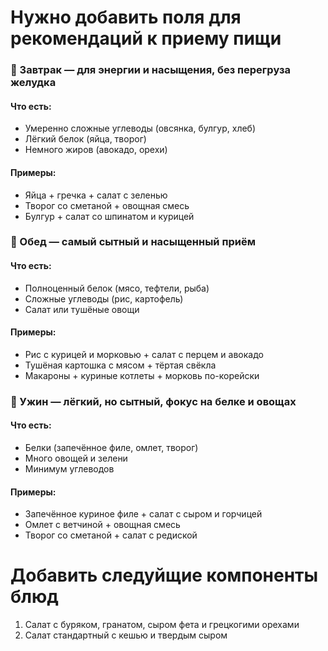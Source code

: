 # Нужно добавить поля для рекомендаций к приему пищи

### 🍳 Завтрак — для энергии и насыщения, без перегруза желудка

#### Что есть:

- Умеренно сложные углеводы (овсянка, булгур, хлеб)
- Лёгкий белок (яйца, творог)
- Немного жиров (авокадо, орехи)

#### Примеры:

- Яйца + гречка + салат с зеленью
- Творог со сметаной + овощная смесь
- Булгур + салат со шпинатом и курицей

### 🍛 Обед — самый сытный и насыщенный приём

#### Что есть:

- Полноценный белок (мясо, тефтели, рыба)
- Сложные углеводы (рис, картофель)
- Салат или тушёные овощи

#### Примеры:

- Рис с курицей и морковью + салат с перцем и авокадо
- Тушёная картошка с мясом + тёртая свёкла
- Макароны + куриные котлеты + морковь по-корейски

### 🌙 Ужин — лёгкий, но сытный, фокус на белке и овощах

#### Что есть:

- Белки (запечённое филе, омлет, творог)
- Много овощей и зелени
- Минимум углеводов

#### Примеры:

- Запечённое куриное филе + салат с сыром и горчицей
- Омлет с ветчиной + овощная смесь
- Творог со сметаной + салат с редиской

# Добавить следуйщие компоненты блюд

1. Салат с буряком, гранатом, сыром фета и грецкогими орехами
2. Салат стандартный с кешью и твердым сыром
